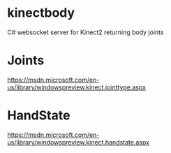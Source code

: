 # kinectbody
C# websocket server for Kinect2 returning body joints

# Joints

https://msdn.microsoft.com/en-us/library/windowspreview.kinect.jointtype.aspx

# HandState

https://msdn.microsoft.com/en-us/library/windowspreview.kinect.handstate.aspx
